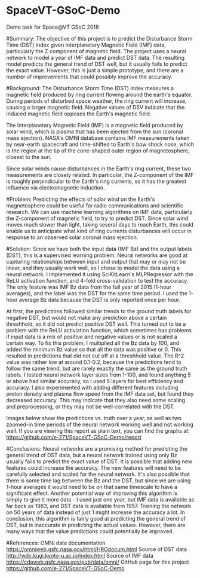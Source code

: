# SpaceVT-GSoC-Demo
Demo task for Space@VT GSoC 2018

#Summary:
The objective of this project is to predict the Disturbance Storm Time (DST) index given Interplanetary Magnetic Field (IMF) data, particularly the Z component of magnetic field. The project uses a neural network to model a year of IMF data and predict DST data. The resulting model predicts the general trend of DST well, but it usually fails to predict the exact value. However, this is just a simple prototype, and there are a number of improvements that could possibly improve the accuracy.

#Background:
The Disturbance Storm Time (DST) index measures a magnetic field produced by ring current flowing around the earth's equator. During periods of disturbed space weather, the ring current will increase, causing a larger magnetic field. Negative values of DSV indicate that the induced magnetic field opposes the Earth's magnetic field.

The Interplanetary Magnetic Field (IMF) is a magnetic field produced by solar wind, which is plasma that has been ejected from the sun (coronal mass ejection). NASA's OMNI database contains IMF measurements taken by near-earth spacecraft and time-shifted to Earth's bow shock nose, which is the region at the tip of the cone-shaped outer region of magnetosphere, closest to the sun.

Since solar winds cause disturbances in the Earth's ring current, these two measurements are closely related. In particular, the Z-component of the IMF is roughly perpindicular to the Earth's ring currents, so it has the greatest influence via electromagnetic induction.

#Problem:
Predicting the effects of solar wind on the Earth's magnetosphere could be useful for radio communications and scientific research. We can use machine learning algorithms on IMF data, particularly the Z-component of magnetic field, to try to predict DST. Since solar wind moves much slower than light, taking several days to reach Earth, this could enable us to anticipate what kind of ring currents disturbances will occur in response to an observed solar coronal mass ejection.

#Solution:
Since we have both the input data (IMF Bz) and the output labels (DST), this is a supervised learning problem. Neural networks are good at capturing relationships between input and output that may or may not be linear, and they usually work well, so I chose to model the data using a neural network. I implemented it using SciKitLearn's MLPRegressor with the ReLU activation function, and 4-fold cross-validation to test the accuracy. The only feature was IMF Bz data from the full year of 2015 (1-hour averages), and the label was the DST for the same time period. I used the 1-hour average Bz data because the DST is only reported once per hour.

At first, the predictions followed similar trends to the ground truth labels for negative DST, but would not make any prediction above a certain threshhold, so it did not predict positive DST well. This turned out to be a problem with the ReLU activiation function, which sometimes has problems if input data is a mix of positive and negative values or is not scaled a certain way. To fix this problem, I multiplied all the Bz data by 100, and added the minimum Bz value so that all the data was positive or 0. This resulted in predictions that did not cut off at a threshhold value. The R^2 value was rather low at around 0.1-0.2, because the predictions tend to follow the same trend, but are rarely exactly the same as the ground truth labels. I tested neural network layer sizes from 1-100, and found anything 5 or above had similar accuracy, so I used 5 layers for best efficiency and accuracy. I also experimented with adding different features including proton density and plasma flow speed from the IMF data set, but found they decreased accuracy. This may indicate that they also need some scaling and preprocessing, or they may not be well-correlated with the DST.

Images below show the predictions vs. truth over a year, as well as two zoomed-in time periods of the neural network working well and not working well. If you are viewing this report as plain text, you can find the graphs at:
https://github.com/e-271/SpaceVT-GSoC-Demo/report

#Conclusions:
Neural networks are a promising method for predicting the general trend of DST data, but a neural network trained using only Bz usually fails to predict the exact value of DST. It is possible that adding new features could increase the accuracy. The new features will need to be carefully selected and scaled for the neural network. It's also possible that there is some time lag between the Bz and the DST, but since we are using 1-hour averages it would need to be on that same timescale to have a significant effect. Another potential way of improving this algorithm is simply to give it more data - I used just one year, but IMF data is available as far back as 1963, and DST data is available from 1957. Training the network on 50 years of data instead of just 1 might increase the accuracy a lot. In conclusion, this algorithm is fairly good at predicting the general trend of DST, but is inaccurate in predicting the actual values. However, there are many ways that the value predictions could potentially be improved. 

#References:
OMNI data documentation
https://omniweb.gsfc.nasa.gov/html/HROdocum.html
Source of DST data
http://wdc.kugi.kyoto-u.ac.jp/index.html
Source of IMF data
https://cdaweb.gsfc.nasa.gov/pub/data/omni/
GitHub page for this project
https://github.com/e-271/SpaceVT-GSoC-Demo
